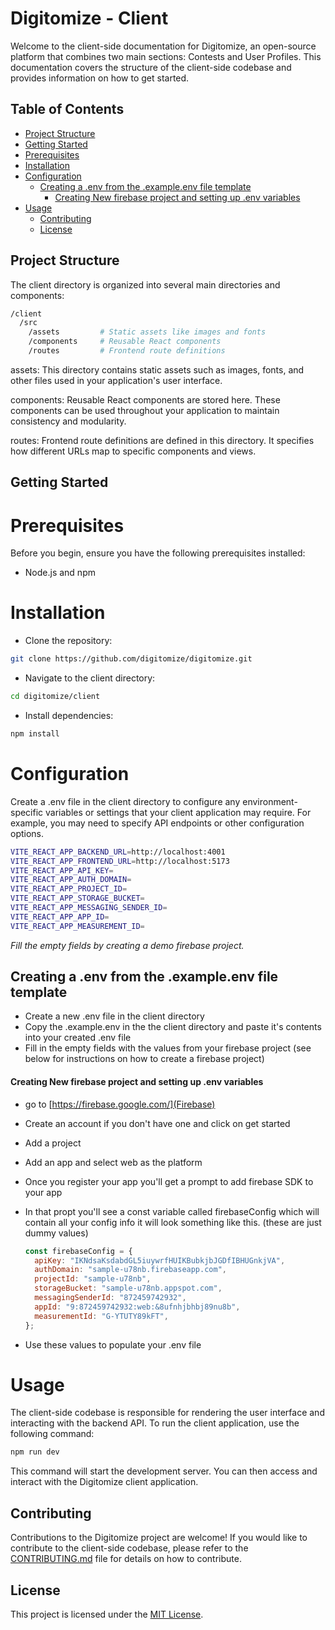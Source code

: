 # Digitomize - Client

Welcome to the client-side documentation for Digitomize, an open-source platform that combines two main sections: Contests and User Profiles. This documentation covers the structure of the client-side codebase and provides information on how to get started.

## Table of Contents

- [Project Structure](#project-structure)
- [Getting Started](#getting-started)
- [Prerequisites](#prerequisites)
- [Installation](#installation)
- [Configuration](#configuration)
  - [Creating a .env from the .example.env file template](#creating-a-env-from-the-exampleenv-file-template)
      - [Creating New firebase project and setting up .env variables](#creating-new-firebase-project-and-setting-up-env-variables)
- [Usage](#usage)
  - [Contributing](#contributing)
  - [License](#license)

## Project Structure

The client directory is organized into several main directories and components:

```bash
/client
  /src
    /assets         # Static assets like images and fonts
    /components     # Reusable React components
    /routes         # Frontend route definitions
```

assets: This directory contains static assets such as images, fonts, and other files used in your application's user interface.

components: Reusable React components are stored here. These components can be used throughout your application to maintain consistency and modularity.

routes: Frontend route definitions are defined in this directory. It specifies how different URLs map to specific components and views.

## Getting Started

# Prerequisites

Before you begin, ensure you have the following prerequisites installed:

- Node.js and npm

# Installation

- Clone the repository:

```bash
git clone https://github.com/digitomize/digitomize.git
```

- Navigate to the client directory:

```bash
cd digitomize/client
```

- Install dependencies:

```bash
npm install
```

# Configuration

Create a .env file in the client directory to configure any environment-specific variables or settings that your client application may require. For example, you may need to specify API endpoints or other configuration options.

```bash
VITE_REACT_APP_BACKEND_URL=http://localhost:4001
VITE_REACT_APP_FRONTEND_URL=http://localhost:5173
VITE_REACT_APP_API_KEY=
VITE_REACT_APP_AUTH_DOMAIN=
VITE_REACT_APP_PROJECT_ID=
VITE_REACT_APP_STORAGE_BUCKET=
VITE_REACT_APP_MESSAGING_SENDER_ID=
VITE_REACT_APP_APP_ID=
VITE_REACT_APP_MEASUREMENT_ID=
```
_Fill the empty fields by creating a demo firebase project._

## Creating a .env from the .example.env file template

- Create a new .env file in the client directory
- Copy the .example.env in the the client directory and paste it's contents into your created .env file
- Fill in the empty fields with the values from your firebase project (see below for instructions on how to create a firebase project)

#### Creating New firebase project and setting up .env variables

- go to [https://firebase.google.com/](Firebase)
- Create an account if you don't have one and click on get started
- Add a project
- Add an app and select web as the platform
- Once you register your app you'll get a prompt to add firebase SDK to your app
- In that propt you'll see a const variable called firebaseConfig which will contain all your config info it will look something like this. (these are just dummy values)

  ```javascript
  const firebaseConfig = {
    apiKey: "IKNdsaKsdabdGL5iuywrfHUIKBubkjbJGDfIBHUGnkjVA",
    authDomain: "sample-u78nb.firebaseapp.com",
    projectId: "sample-u78nb",
    storageBucket: "sample-u78nb.appspot.com",
    messagingSenderId: "872459742932",
    appId: "9:872459742932:web:&8ufnhjbhbj89nu8b",
    measurementId: "G-YTUTY89kFT",
  };
  ```

- Use these values to populate your .env file

# Usage

The client-side codebase is responsible for rendering the user interface and interacting with the backend API. To run the client application, use the following command:

```bash
npm run dev
```

This command will start the development server. You can then access and interact with the Digitomize client application.

## Contributing

Contributions to the Digitomize project are welcome! If you would like to contribute to the client-side codebase, please refer to the [CONTRIBUTING.md](../CONTRIBUTING.md) file for details on how to contribute.

## License

This project is licensed under the [MIT License](../LICENSE).
